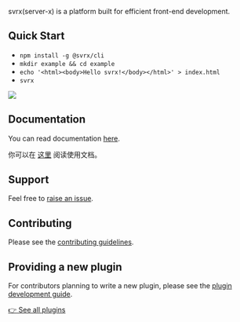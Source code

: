 svrx(server-x) is a platform built for efficient front-end development.

## Quick Start

 - `npm install -g @svrx/cli`
 - `mkdir example && cd example`
 - `echo '<html><body>Hello svrx!</body></html>' > index.html`
 - `svrx`

![](/assets/demo.png)

## Documentation

You can read documentation [here](https://docs.svrx.io/en/).

你可以在 [这里](https://docs.svrx.io/zh/) 阅读使用文档。

## Support

Feel free to [raise an issue](https://github.com/svrxjs/svrx/issues/new/choose).

## Contributing

Please see the [contributing guidelines](https://docs.svrx.io/en/contribute/pr.html).

## Providing a new plugin

For contributors planning to write a new plugin, please see the [plugin development guide](https://docs.svrx.io/en/contribute/plugin.html).

[👉 See all plugins](/plugin?query=svrx-plugin-)